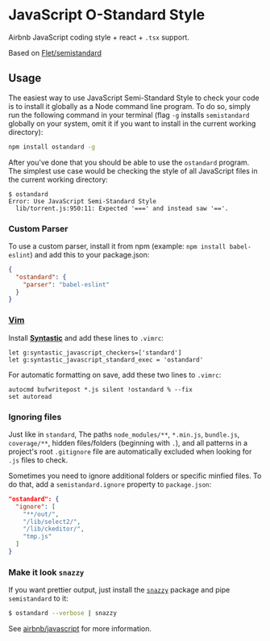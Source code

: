 # JavaScript O-Standard Style

Airbnb JavaScript coding style + react + `.tsx` support.

Based on [Flet/semistandard](https://github.com/Flet/semistandard)

## Usage

The easiest way to use JavaScript Semi-Standard Style to check your code is to install it
globally as a Node command line program. To do so, simply run the following command in
your terminal (flag `-g` installs `semistandard` globally on your system, omit it if you want
to install in the current working directory):

```bash
npm install ostandard -g
```

After you've done that you should be able to use the `ostandard` program. The simplest use
case would be checking the style of all JavaScript files in the current working directory:

```
$ ostandard
Error: Use JavaScript Semi-Standard Style
  lib/torrent.js:950:11: Expected '===' and instead saw '=='.
```

### Custom Parser
To use a custom parser, install it from npm (example: `npm install
babel-eslint`) and add this to your package.json:

```json
{
  "ostandard": {
    "parser": "babel-eslint"
  }
}
```

### [Vim](http://www.vim.org/)

Install **[Syntastic][vim-1]** and add these lines to `.vimrc`:

```vim
let g:syntastic_javascript_checkers=['standard']
let g:syntastic_javascript_standard_exec = 'ostandard'
```

For automatic formatting on save, add these two lines to `.vimrc`:

```vim
autocmd bufwritepost *.js silent !ostandard % --fix
set autoread
```

[vim-1]: https://github.com/scrooloose/syntastic

### Ignoring files

Just like in `standard`, The paths `node_modules/**`, `*.min.js`, `bundle.js`, `coverage/**`, hidden files/folders
(beginning with `.`), and all patterns in a project's root `.gitignore` file are
automatically excluded when looking for `.js` files to check.

Sometimes you need to ignore additional folders or specific minfied files. To do that, add
a `semistandard.ignore` property to `package.json`:

```json
"ostandard": {
  "ignore": [
    "**/out/",
    "/lib/select2/",
    "/lib/ckeditor/",
    "tmp.js"
  ]
}
```

### Make it look `snazzy`
If you want prettier output, just install the [`snazzy`](https://github.com/feross/snazzy) package and pipe `semistandard` to it:

```bash
$ ostandard --verbose | snazzy
```

See [airbnb/javascript] for more information.

[airbnb/javascript]: https://github.com/airbnb/javascript
